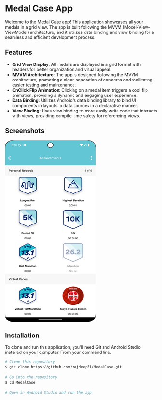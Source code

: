 # Medal Case App

Welcome to the Medal Case app! This application showcases all your medals in a grid view. The app is built following the MVVM (Model-View-ViewModel) architecture, and it utilizes data binding and view binding for a seamless and efficient development process.

## Features

- **Grid View Display**: All medals are displayed in a grid format with headers for better organization and visual appeal.
- **MVVM Architecture**: The app is designed following the MVVM architecture, promoting a clean separation of concerns and facilitating easier testing and maintenance.
- **OnClick Flip Animation**: Clicking on a medal item triggers a cool flip animation, providing a dynamic and engaging user experience.
- **Data Binding**: Utilizes Android's data binding library to bind UI components in layouts to data sources in a declarative manner.
- **View Binding**: Uses view binding to more easily write code that interacts with views, providing compile-time safety for referencing views.

## Screenshots

<img src="./Screenshot_20240706_175017.png" alt="Medal Grid View" width="300" height="600">

## Installation

To clone and run this application, you'll need Git and Android Studio installed on your computer. From your command line:

```bash
# Clone this repository
$ git clone https://github.com/rajdeepf1/MedalCase.git

# Go into the repository
$ cd MedalCase

# Open in Android Studio and run the app
